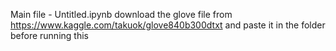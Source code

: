 Main file - Untitled.ipynb
download the glove file from https://www.kaggle.com/takuok/glove840b300dtxt and paste it in the folder before running this
